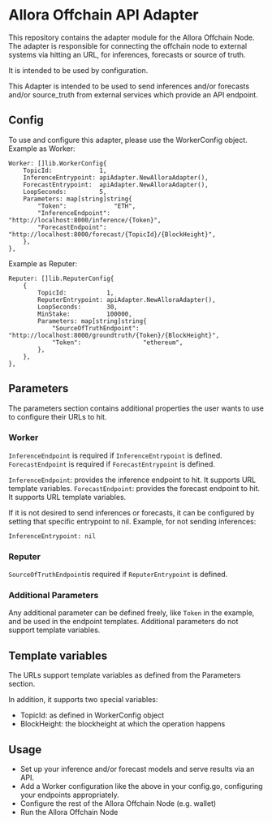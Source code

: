 # Allora Offchain API Adapter

This repository contains the adapter module for the Allora Offchain Node. The adapter is responsible for connecting the offchain node to external systems via hitting an URL, for inferences, forecasts or source of truth.

It is intended to be used by configuration.

This Adapter is intended to be used to send inferences and/or forecasts and/or source_truth from external services which provide an API endpoint.

## Config

To use and configure this adapter, please use the WorkerConfig object. 
Example as Worker:

```
Worker: []lib.WorkerConfig{
    TopicId:             1,
    InferenceEntrypoint: apiAdapter.NewAlloraAdapter(),
    ForecastEntrypoint:  apiAdapter.NewAlloraAdapter(),
    LoopSeconds:         5,
    Parameters: map[string]string{
        "Token":             "ETH",
        "InferenceEndpoint": "http://localhost:8000/inference/{Token}",
        "ForecastEndpoint":  "http://localhost:8000/forecast/{TopicId}/{BlockHeight}",
    },
},
```

Example as Reputer: 
```
Reputer: []lib.ReputerConfig{
    {
        TopicId:           1,
        ReputerEntrypoint: apiAdapter.NewAlloraAdapter(),
        LoopSeconds:       30,
        MinStake:          100000,
        Parameters: map[string]string{
            "SourceOfTruthEndpoint": "http://localhost:8000/groundtruth/{Token}/{BlockHeight}",
            "Token":                 "ethereum",
        },
    },
},
```

## Parameters 
The parameters section contains additional properties the user wants to use to configure their URLs to hit.

### Worker

`InferenceEndpoint` is required if `InferenceEntrypoint` is defined.
`ForecastEndpoint` is required if `ForecastEntrypoint` is defined.

`InferenceEndpoint`: provides the inference endpoint to hit. It supports URL template variables.
`ForecastEndpoint`: provides the forecast endpoint to hit. It supports URL template variables.

If it is not desired to send inferences or forecasts, it can be configured by setting that specific entrypoint to nil. Example, for not sending inferences:
```
InferenceEntrypoint: nil
```

### Reputer

`SourceOfTruthEndpoint`is required if `ReputerEntrypoint` is defined.

### Additional Parameters 

Any additional parameter can be defined freely, like `Token` in the example, and be used in the endpoint templates.
Additional parameters do not support template variables.


## Template variables

The URLs support template variables as defined from the Parameters section. 

In addition, it supports two special variables: 
* TopicId: as defined in WorkerConfig object
* BlockHeight: the blockheight at which the operation happens


## Usage

* Set up your inference and/or forecast models and serve results via an API. 
* Add a Worker configuration like the above in your config.go, configuring your endpoints appropriately.
* Configure the rest of the Allora Offchain Node (e.g. wallet)
* Run the Allora Offchain Node

